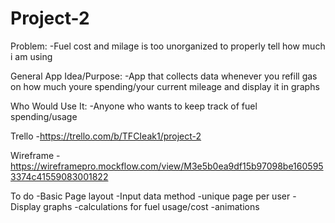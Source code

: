 # Project-2

Problem:
-Fuel cost and milage is too unorganized to properly tell how much i am using

General App Idea/Purpose: 
-App that collects data whenever you refill gas on how much youre spending/your current mileage and display it in graphs

Who Would Use It: 
-Anyone who wants to keep track of fuel spending/usage

Trello
-https://trello.com/b/TFCIeak1/project-2

Wireframe
-https://wireframepro.mockflow.com/view/M3e5b0ea9df15b97098be1605953374c41559083001822


To do 
-Basic Page layout
-Input data method
-unique page per user
-Display graphs
-calculations for fuel usage/cost
-animations

